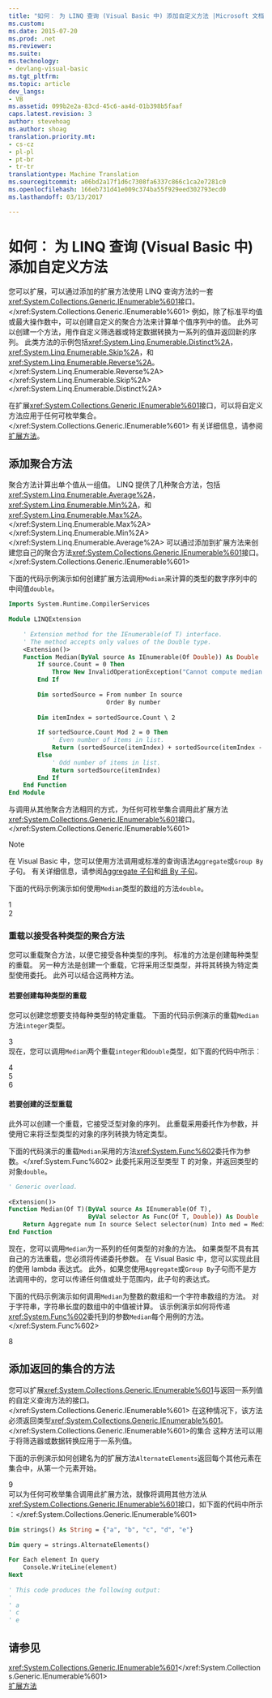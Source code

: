 ```yaml
---
title: "如何︰ 为 LINQ 查询 (Visual Basic 中) 添加自定义方法 |Microsoft 文档"
ms.custom: 
ms.date: 2015-07-20
ms.prod: .net
ms.reviewer: 
ms.suite: 
ms.technology:
- devlang-visual-basic
ms.tgt_pltfrm: 
ms.topic: article
dev_langs:
- VB
ms.assetid: 099b2e2a-83cd-45c6-aa4d-01b398b5faaf
caps.latest.revision: 3
author: stevehoag
ms.author: shoag
translation.priority.mt:
- cs-cz
- pl-pl
- pt-br
- tr-tr
translationtype: Machine Translation
ms.sourcegitcommit: a06bd2a17f1d6c7308fa6337c866c1ca2e7281c0
ms.openlocfilehash: 166eb731d41e009c374ba55f929eed302793ecd0
ms.lasthandoff: 03/13/2017

---
```

# <a name="how-to-add-custom-methods-for-linq-queries-visual-basic"></a>如何︰ 为 LINQ 查询 (Visual Basic 中) 添加自定义方法
您可以扩展，可以通过添加的扩展方法使用 LINQ 查询方法的一套<xref:System.Collections.Generic.IEnumerable%601>接口。</xref:System.Collections.Generic.IEnumerable%601> 例如，除了标准平均值或最大操作数中，可以创建自定义的聚合方法来计算单个值序列中的值。 此外可以创建一个方法，用作自定义筛选器或特定数据转换为一系列的值并返回新的序列。 此类方法的示例包括<xref:System.Linq.Enumerable.Distinct%2A>， <xref:System.Linq.Enumerable.Skip%2A>，和<xref:System.Linq.Enumerable.Reverse%2A>。</xref:System.Linq.Enumerable.Reverse%2A> </xref:System.Linq.Enumerable.Skip%2A> </xref:System.Linq.Enumerable.Distinct%2A>  
  
 在扩展<xref:System.Collections.Generic.IEnumerable%601>接口，可以将自定义方法应用于任何可枚举集合。</xref:System.Collections.Generic.IEnumerable%601> 有关详细信息，请参阅[扩展方法](../../../../visual-basic/programming-guide/language-features/procedures/extension-methods.md)。  
  
## <a name="adding-an-aggregate-method"></a>添加聚合方法  
 聚合方法计算出单个值从一组值。 LINQ 提供了几种聚合方法，包括<xref:System.Linq.Enumerable.Average%2A>， <xref:System.Linq.Enumerable.Min%2A>，和<xref:System.Linq.Enumerable.Max%2A>。</xref:System.Linq.Enumerable.Max%2A> </xref:System.Linq.Enumerable.Min%2A> </xref:System.Linq.Enumerable.Average%2A> 可以通过添加到扩展方法来创建您自己的聚合方法<xref:System.Collections.Generic.IEnumerable%601>接口。</xref:System.Collections.Generic.IEnumerable%601>  
  
 下面的代码示例演示如何创建扩展方法调用`Median`来计算的类型的数字序列中的中间值`double`。  
  
```vb  
Imports System.Runtime.CompilerServices  
  
Module LINQExtension  
  
    ' Extension method for the IEnumerable(of T) interface.   
    ' The method accepts only values of the Double type.  
    <Extension()>   
    Function Median(ByVal source As IEnumerable(Of Double)) As Double  
        If source.Count = 0 Then  
            Throw New InvalidOperationException("Cannot compute median for an empty set.")  
        End If  
  
        Dim sortedSource = From number In source   
                           Order By number  
  
        Dim itemIndex = sortedSource.Count \ 2  
  
        If sortedSource.Count Mod 2 = 0 Then  
            ' Even number of items in list.  
            Return (sortedSource(itemIndex) + sortedSource(itemIndex - 1)) / 2  
        Else  
            ' Odd number of items in list.  
            Return sortedSource(itemIndex)  
        End If  
    End Function  
End Module  
```  
  
 与调用从其他聚合方法相同的方式，为任何可枚举集合调用此扩展方法<xref:System.Collections.Generic.IEnumerable%601>接口。</xref:System.Collections.Generic.IEnumerable%601>  
  
> [!NOTE]
>  在 Visual Basic 中，您可以使用方法调用或标准的查询语法`Aggregate`或`Group By`子句。 有关详细信息，请参阅[Aggregate 子句](../../../../visual-basic/language-reference/queries/aggregate-clause.md)和[组 By 子句](../../../../visual-basic/language-reference/queries/group-by-clause.md)。  
  
 下面的代码示例演示如何使用`Median`类型的数组的方法`double`。  
  
<CodeContentPlaceHolder>1</CodeContentPlaceHolder>  
<CodeContentPlaceHolder>2</CodeContentPlaceHolder>  
### <a name="overloading-an-aggregate-method-to-accept-various-types"></a>重载以接受各种类型的聚合方法  
 您可以重载聚合方法，以便它接受各种类型的序列。 标准的方法是创建每种类型的重载。 另一种方法是创建一个重载，它将采用泛型类型，并将其转换为特定类型使用委托。 此外可以结合这两种方法。  
  
#### <a name="to-create-an-overload-for-each-type"></a>若要创建每种类型的重载  
 您可以创建您想要支持每种类型的特定重载。 下面的代码示例演示的重载`Median`方法`integer`类型。  
  
<CodeContentPlaceHolder>3</CodeContentPlaceHolder>  
 现在，您可以调用`Median`两个重载`integer`和`double`类型，如下面的代码中所示︰  
  
<CodeContentPlaceHolder>4</CodeContentPlaceHolder>  
<CodeContentPlaceHolder>5</CodeContentPlaceHolder>  
<CodeContentPlaceHolder>6</CodeContentPlaceHolder>  
#### <a name="to-create-a-generic-overload"></a>若要创建的泛型重载  
 此外可以创建一个重载，它接受泛型对象的序列。 此重载采用委托作为参数，并使用它来将泛型类型的对象的序列转换为特定类型。  
  
 下面的代码演示的重载`Median`采用的方法<xref:System.Func%602>委托作为参数。</xref:System.Func%602> 此委托采用泛型类型 T 的对象，并返回类型的对象`double`。  
  
```vb  
' Generic overload.  
  
<Extension()>   
Function Median(Of T)(ByVal source As IEnumerable(Of T),   
                      ByVal selector As Func(Of T, Double)) As Double  
    Return Aggregate num In source Select selector(num) Into med = Median()  
End Function  
```  
  
 现在，您可以调用`Median`为一系列的任何类型的对象的方法。 如果类型不具有其自己的方法重载，您必须将传递委托参数。 在 Visual Basic 中，您可以实现此目的使用 lambda 表达式。 此外，如果您使用`Aggregate`或`Group By`子句而不是方法调用中的，您可以传递任何值或处于范围内，此子句的表达式。  
  
 下面的代码示例演示如何调用`Median`为整数的数组和一个字符串数组的方法。 对于字符串，字符串长度的数组中的中值被计算。 该示例演示如何将传递<xref:System.Func%602>委托到的参数`Median`每个用例的方法。</xref:System.Func%602>  
  
<CodeContentPlaceHolder>8</CodeContentPlaceHolder>  
## <a name="adding-a-method-that-returns-a-collection"></a>添加返回的集合的方法  
 您可以扩展<xref:System.Collections.Generic.IEnumerable%601>与返回一系列值的自定义查询方法的接口。</xref:System.Collections.Generic.IEnumerable%601> 在这种情况下，该方法必须返回类型<xref:System.Collections.Generic.IEnumerable%601>。</xref:System.Collections.Generic.IEnumerable%601>的集合 这种方法可以用于将筛选器或数据转换应用于一系列值。  
  
 下面的示例演示如何创建名为的扩展方法`AlternateElements`返回每个其他元素在集合中，从第一个元素开始。  
  
<CodeContentPlaceHolder>9</CodeContentPlaceHolder>  
 可以为任何可枚举集合调用此扩展方法，就像将调用其他方法从<xref:System.Collections.Generic.IEnumerable%601>接口，如下面的代码中所示︰</xref:System.Collections.Generic.IEnumerable%601>  
  
```vb  
Dim strings() As String = {"a", "b", "c", "d", "e"}  
  
Dim query = strings.AlternateElements()  
  
For Each element In query  
    Console.WriteLine(element)  
Next  
  
' This code produces the following output:  
'  
' a  
' c  
' e  
```  
  
## <a name="see-also"></a>请参见  
 <xref:System.Collections.Generic.IEnumerable%601></xref:System.Collections.Generic.IEnumerable%601>   
 [扩展方法](../../../../visual-basic/programming-guide/language-features/procedures/extension-methods.md)
